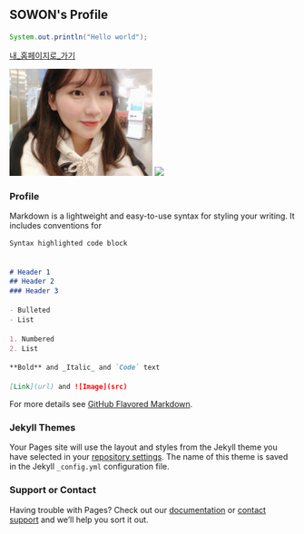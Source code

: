 ## SOWON's Profile

```java
System.out.println("Hello world");
```

[내_홈페이지로_가기](https://github.com/devSOWON0628)

<!--![사진](https://www.google.com/images/branding/googlelogo/1x/googlelogo_color_272x92dp.png)-->
<!--![내_포스터](74503145_559045004831553_1015598163064520704_n.jpg)-->
<img src="https://github.com/devSOWON0628/devSOWON0628.github.io/blob/master/74503145_559045004831553_1015598163064520704_n.jpg" width="50%">

<img src="devSOWON0628.github.io/74503145_559045004831553_1015598163064520704_n.jpg" width="50%">

<!--You can use the [editor on GitHub](https://github.com/devSOWON0628/devSOWON0628.github.io/edit/master/README.md) to maintain and preview the content for your website in Markdown files.

-->

### Profile

Markdown is a lightweight and easy-to-use syntax for styling your writing. It includes conventions for

```markdown
Syntax highlighted code block


# Header 1
## Header 2
### Header 3

- Bulleted
- List

1. Numbered
2. List

**Bold** and _Italic_ and `Code` text

[Link](url) and ![Image](src)
```

For more details see [GitHub Flavored Markdown](https://guides.github.com/features/mastering-markdown/).

### Jekyll Themes

Your Pages site will use the layout and styles from the Jekyll theme you have selected in your [repository settings](https://github.com/devSOWON0628/devSOWON0628.github.io/settings). The name of this theme is saved in the Jekyll `_config.yml` configuration file.

### Support or Contact

Having trouble with Pages? Check out our [documentation](https://help.github.com/categories/github-pages-basics/) or [contact support](https://github.com/contact) and we’ll help you sort it out.

